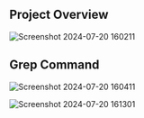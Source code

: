 ## Project Overview
![Screenshot 2024-07-20 160211](https://github.com/user-attachments/assets/041eb1eb-4513-4773-b3d8-ce7a6fcebdcd)

## Grep Command
![Screenshot 2024-07-20 160411](https://github.com/user-attachments/assets/2035ef54-42cc-4649-b97e-e4d8bd92951b)

![Screenshot 2024-07-20 161301](https://github.com/user-attachments/assets/c3b270c8-a376-4ad7-99e5-584350ef9d66)
